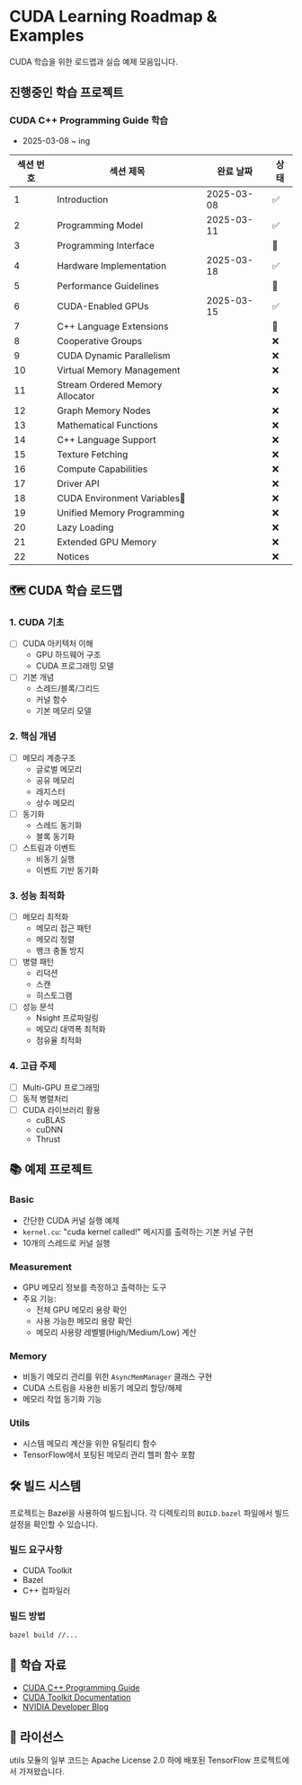 # CUDA Learning Roadmap & Examples

CUDA 학습을 위한 로드맵과 실습 예제 모음입니다.

## 진행중인 학습 프로젝트

### CUDA C++ Programming Guide 학습

- 2025-03-08 ~ ing

| 섹션 번호 | 섹션 제목                                       | 완료 날짜 | 상태 |
|---------|------------------------------------------------|-----------|------|
| 1       | Introduction                                   | 2025-03-08 | ✅ |
| 2       | Programming Model                              | 2025-03-11 | ✅ |
| 3       | Programming Interface                          |            | 🚧 |
| 4       | Hardware Implementation                        | 2025-03-18 | ✅ |
| 5       | Performance Guidelines                         |            | 🚧 |
| 6       | CUDA-Enabled GPUs                              | 2025-03-15 | ✅ |
| 7       | C++ Language Extensions                        |            | 🚧 |
| 8       | Cooperative Groups                             |            | ❌ |
| 9       | CUDA Dynamic Parallelism                       |            | ❌ |
| 10      | Virtual Memory Management                      |            | ❌ |
| 11      | Stream Ordered Memory Allocator                |            | ❌ |
| 12      | Graph Memory Nodes                             |            | ❌ |
| 13      | Mathematical Functions                         |            | ❌ |
| 14      | C++ Language Support                           |            | ❌ |
| 15      | Texture Fetching                               |            | ❌ |
| 16      | Compute Capabilities                           |            | ❌ |
| 17      | Driver API                                     |            | ❌ |
| 18      | CUDA Environment Variables                    |            | ❌ |
| 19      | Unified Memory Programming                     |            | ❌ |
| 20      | Lazy Loading                                   |            | ❌ |
| 21      | Extended GPU Memory                            |            | ❌ |
| 22      | Notices                                        |            | ❌ |


## 🗺️ CUDA 학습 로드맵

### 1. CUDA 기초

- [ ] CUDA 아키텍처 이해
  - GPU 하드웨어 구조
  - CUDA 프로그래밍 모델
- [ ] 기본 개념
  - 스레드/블록/그리드
  - 커널 함수
  - 기본 메모리 모델

### 2. 핵심 개념

- [ ] 메모리 계층구조
  - 글로벌 메모리
  - 공유 메모리
  - 레지스터
  - 상수 메모리
- [ ] 동기화
  - 스레드 동기화
  - 블록 동기화
- [ ] 스트림과 이벤트
  - 비동기 실행
  - 이벤트 기반 동기화

### 3. 성능 최적화

- [ ] 메모리 최적화
  - 메모리 접근 패턴
  - 메모리 정렬
  - 뱅크 충돌 방지
- [ ] 병렬 패턴
  - 리덕션
  - 스캔
  - 히스토그램
- [ ] 성능 분석
  - Nsight 프로파일링
  - 메모리 대역폭 최적화
  - 점유율 최적화

### 4. 고급 주제

- [ ] Multi-GPU 프로그래밍
- [ ] 동적 병렬처리
- [ ] CUDA 라이브러리 활용
  - cuBLAS
  - cuDNN
  - Thrust

## 📚 예제 프로젝트

### Basic

- 간단한 CUDA 커널 실행 예제
- `kernel.cu`: "cuda kernel called!" 메시지를 출력하는 기본 커널 구현
- 10개의 스레드로 커널 실행

### Measurement

- GPU 메모리 정보를 측정하고 출력하는 도구
- 주요 기능:
  - 전체 GPU 메모리 용량 확인
  - 사용 가능한 메모리 용량 확인
  - 메모리 사용량 레벨별(High/Medium/Low) 계산

### Memory

- 비동기 메모리 관리를 위한 `AsyncMemManager` 클래스 구현
- CUDA 스트림을 사용한 비동기 메모리 할당/해제
- 메모리 작업 동기화 기능

### Utils

- 시스템 메모리 계산을 위한 유틸리티 함수
- TensorFlow에서 포팅된 메모리 관리 헬퍼 함수 포함

## 🛠️ 빌드 시스템

프로젝트는 Bazel을 사용하여 빌드됩니다. 각 디렉토리의 `BUILD.bazel` 파일에서 빌드 설정을 확인할 수 있습니다.

### 빌드 요구사항

- CUDA Toolkit
- Bazel
- C++ 컴파일러

### 빌드 방법

```bash
bazel build //...
```

## 📖 학습 자료

- [CUDA C++ Programming Guide](https://docs.nvidia.com/cuda/cuda-c-programming-guide/)
- [CUDA Toolkit Documentation](https://docs.nvidia.com/cuda/)
- [NVIDIA Developer Blog](https://developer.nvidia.com/blog)

## 📝 라이선스

utils 모듈의 일부 코드는 Apache License 2.0 하에 배포된 TensorFlow 프로젝트에서 가져왔습니다.
